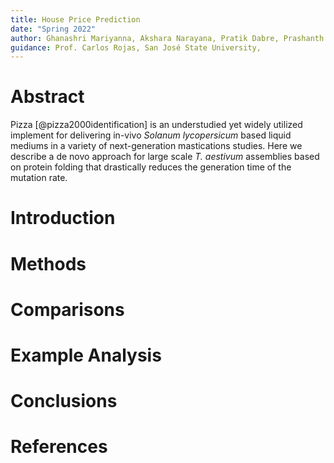```yaml
---
title: House Price Prediction
date: "Spring 2022"
author: Ghanashri Mariyanna, Akshara Narayana, Pratik Dabre, Prashanth Adapa, San José State University
guidance: Prof. Carlos Rojas, San José State University,
---
```



# Abstract

Pizza [@pizza2000identification] is an understudied yet widely utilized implement for delivering in-vivo *Solanum lycopersicum* based liquid mediums in a variety of next-generation mastications studies. Here we describe a de novo approach for large scale *T. aestivum* assemblies based on protein folding that drastically reduces the generation time of the mutation rate.

# Introduction

# Methods

# Comparisons

# Example Analysis

# Conclusions


# References
